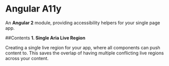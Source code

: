 # Angular A11y

An **Angular 2** module, providing accessibility helpers for your single page app.

##Contents
**1. Single Aria Live Region**

Creating a single live region for your app, where all components can push content to. This saves the overlap of having multiple conflicting live regions across your content.
